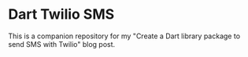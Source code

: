 # Dart Twilio SMS

This is a companion repository for my "Create a Dart library package to send SMS with Twilio"
 blog post.

 